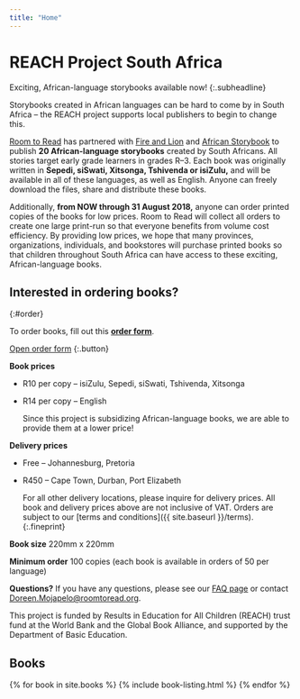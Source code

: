 ```yaml
---
title: "Home"
---
```


# REACH Project South&nbsp;Africa

Exciting, African-language storybooks available now!
{:.subheadline}

Storybooks created in African languages can be hard to come by in
South Africa – the REACH project supports local publishers to begin to
change this.

[Room to Read](http://roomtoread.org) has partnered with [Fire and Lion](https://fireandlion.com) and [African Storybook](http://africanstorybook.org) to publish **20 African-language storybooks** created by South Africans. All stories target early grade learners in grades R–3. Each book was originally written in **Sepedi, siSwati, Xitsonga, Tshivenda or isiZulu,** and will be available in all of these languages, as well as English. Anyone can freely download the files, share and distribute these books.

Additionally, **from NOW through 31 August 2018,** anyone can order printed copies of the books for low prices. Room to Read will collect all
orders to create one large print-run so that everyone benefits from
volume cost efficiency. By providing low prices, we hope that many
provinces, organizations, individuals, and bookstores will purchase
printed books so that children throughout South Africa can have access
to these exciting, African-language books.

## Interested in ordering books?
{:#order}

To order books, fill out this [**order form**](https://docs.google.com/forms/d/e/1FAIpQLScBDbkmrEc9EEfE5NFw8zL1Bn6BI9Fb-hKtSwfpPQp0Sfn2eQ/viewform).

[Open order form](https://docs.google.com/forms/d/e/1FAIpQLScBDbkmrEc9EEfE5NFw8zL1Bn6BI9Fb-hKtSwfpPQp0Sfn2eQ/viewform)
{:.button}

**Book prices**

- R10 per copy – isiZulu, Sepedi, siSwati, Tshivenda, Xitsonga
- R14 per copy – English

  Since this project is subsidizing African-language books, we are able to
provide them at a lower price!

**Delivery prices**

- Free – Johannesburg, Pretoria
- R450 – Cape Town, Durban, Port Elizabeth

  For all other delivery locations, please inquire for delivery prices. All book and delivery prices above are not inclusive of VAT. Orders are subject to our [terms and conditions]({{ site.baseurl }}/terms).
  {:.fineprint}

**Book size** 220mm x 220mm

**Minimum order** 100 copies (each book is available in orders of 50 per language)

**Questions?** If you have any questions, please see our [FAQ page](faq) or contact [Doreen.Mojapelo@roomtoread.org](mailto:Doreen.Mojapelo@roomtoread.org).

This project is funded by Results in Education for All Children (REACH) trust fund at the World Bank and the Global Book Alliance, and supported by the Department of Basic Education. 

## Books

{% for book in site.books %}
{% include book-listing.html %}
{% endfor %}
